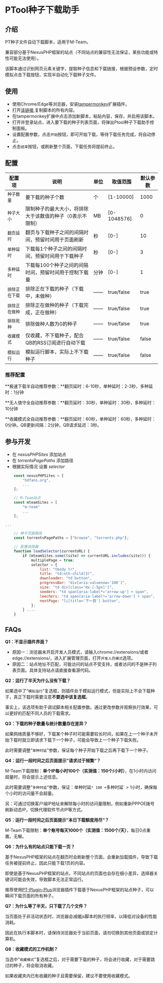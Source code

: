 # PTool种子下载助手

## 介绍

PT种子文件自动下载脚本，适用于M-Team。

兼容部分基于NexusPHP框架的站点（不同站点的兼容性无法保证，某些功能或特性可能无法使用）。

该脚本通过识别网页元素关键字，提取种子信息和下载链接，根据预设参数，定时模拟点击下载按钮，实现半自动化下载种子文件。

## 使用
* 使用Chrome/Edge等浏览器，安装[tampermonkey](https://www.tampermonkey.net/)扩展插件。
* 打开[该链接](https://raw.githubusercontent.com/AboutCXJ/PTool/main/PTool.js),复制脚本的所有内容。
* 在tampermonkey扩展中点击添加新脚本，粘贴内容，保存，并启用该脚本。
* 打开并登录站点，进入要下载的种子列表页面，将弹出Ptool种子下载助手控制面板。
* 设置配置参数，点击`开始`按钮，即可开始下载，等待下载任务完成，将自动停止。
* 点击`结束`按钮，或刷新整个页面，下载任务将提前终止。

## 配置

| 配置项         | 说明                                                      | 单位 | 取值范围    | 默认参数 |
| -------------- | --------------------------------------------------------- | ---- | ----------- | -------- |
| `种子数量`     | 要下载的种子个数                                          | 个   | [1-10000]   | 1000     |
| `种子大小`     | 限制种子的最大大小，将排除大于该数值的种子（0表示不限制） | MB   | [0-1048576] | 0        |
| `翻页延时`     | 翻页与下载种子之间的间隔时间，预留时间用于页面刷新        | 秒   | [0-]        | 10       |
| `单种延时`     | 下载每1个种子之间的间隔时间，预留时间用于下载种子         | 秒   | [0-]        | 3        |
| `多种延时`     | 下载每100个种子之间的间隔时间，预留时间用于控制下载量     | 分钟 | [0-]        | 1        |
| `排除正在下载` | 排除正在下载的种子（下载中，未做种）                      | ——   | true/false  | true     |
| `排除正在做种` | 排除正在做种的种子（下载完成，正在做种）                  | ——   | true/false  | true     |
| `排除死种`     | 排除做种人数为0的种子                                     | ——   | true/false  | true     |
| `收藏模式`     | 仅收藏，不下载种子，配合QB的RSS订阅进行自动下载           | ——   | true/false  | false    |
| `模拟运行`     | 模拟运行脚本，实际上不下载种子                            | ——   | true/false  | false    |

### 推荐配置

**极速下载半自动推荐参数：**翻页延时：6-10秒，单种延时：2-3秒，多种延时：1分钟

**无人值守全自动推荐参数：**翻页延时：30秒，单种延时：30秒，多种延时：10分钟

**收藏模式全自动推荐参数：**翻页延时：60秒，单种延时：60秒，多种延时：0分钟。QB更新间隔：2分钟，QB请求延迟：3秒。

## 参与开发

* 在 _nexusPHPSites_ 添加站点
* 在 _torrentsPagePaths_ 添加路径
* 根据实际情况 设置 _selector_

``` js
    const nexusPHPSites = [
        "hdfans.org",
        ...
    ];

    // M-Team站点
    const mteamSites = [
        "m-team"
        ...
    ];

...

    // 种子页面路径
    const torrentsPagePaths = ["browse", "torrents.php"];

    // 配置选择器
    function loadSelector(currentURL) {
        if (mteamSites.some((site) => currentURL.includes(site))) {
            multiplePage = true;
            selector = {
                list: "tbody tr",
                title: "td:nth-child(3)",
                downloader: "td button",
                progressBar: "div[aria-valuenow='100']",
                size: "td div[class='mx-[-5px]']",
                seeders: "td span[aria-label*='arrow-up'] + span",
                leechers: "td span[aria-label*='arrow-down'] + span",
                nextPage: "li[title='下一頁'] button",
            };
        } ....
    }
```

## FAQs

**Q1：不显示插件界面？**

- 原因一：浏览器未开启开发人员模式，请输入chrome://extensions/或者edge://extensions/，进入扩展管理页面，打开`开发人员模式`选项。
- 原因二：站点地址不匹配，可能访问的站点不受支持，或者访问的不是种子列表页面。具体支持站点请直接查看源代码。



**Q2：运行了半天为什么没有下载？**

如果选中了“`模拟运行`”复选框，则插件处于模拟运行模式，但是实际上不会下载种子，真正下载时需要注意**不要选中该复选框**。

事实上，该选项有助于调试脚本相关配置参数。通过更改参数并观察执行效果，可以更好的匹配不同人员的下载需求。



**Q3：下载的种子数量与统计数量存在差异？**

如果网络质量不够好，下载某个种子时可能需要较长时间，如果在上一个种子未开始下载时就立即请求下载下一个种子，可能会导致上一个种子下载失败。

此时需要调整“`单种时延`”参数，保证每个种子开始下载之后再下载下一个种子。



**Q4：运行一段时间之后页面提示”请求过于频繁“？**

M-Team下载限制：**单个IP每小时100个（实测值：150个/小时）**，在1小时内访问超量时，将会提示上述信息。

此时需要调整”`多种时延`“参数，保证：单种时延` * 100 + `多种时延` > 1小时，确保每个小时的访问量不会超量。

另：可通过切换客户端IP地址来解除每小时的访问量限制，例如重新PPPOE拨号刷新动态IP，切换代理软件节点IP等方式。



**Q5：运行一段时间之后页面提示”本日下载额度用尽“？**

M-Team下载限制：**单个账号每天1000个（实测值：1500个/天）**，每日0点重置。无解。



**Q6：为什么有的站点只能下载一页？**

基于NexusPHP框架的站点在翻页时会刷新整个页面，会重新加载插件，导致下载任务被提前终止，因此只能下载1页的内容。

即使是基于NexusPHP框架的站点，不同站点的页面也会存在细小差异，选择器关键词可能会失效，导致脚本无法正常运行。

推荐使用[PT-Plugin-Plus](https://github.com/pt-plugins/PT-Plugin-Plus)浏览器插件下载基于NexusPHP框架的站点种子，可以瞬间下载页面的所有种子。



**Q7：为什么等了半天，只下载了几个文件？**

当页面处于非活动状态时，浏览器会减缓js脚本的执行频率，以降低对设备的性能消耗。

因此在执行本脚本时，请保持浏览器处于当前页面，请勿切换到其他页面或锁定计算机。



**Q8：收藏模式的工作机制？**

当选中“`收藏模式`”复选框之后，对于需要下载的种子，将会进行收藏，对于需要跳过的种子，将会取消收藏。

如果收藏夹内已有收藏的种子且需要保留，建议不要使用收藏模式。
